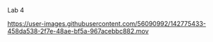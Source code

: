 Lab 4



https://user-images.githubusercontent.com/56090992/142775433-458da538-2f7e-48ae-bf5a-967acebbc882.mov

